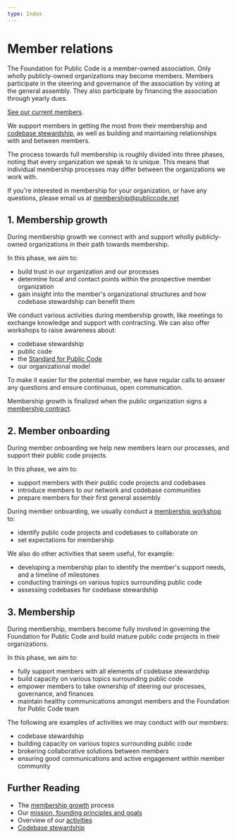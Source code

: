 ```yaml
---
type: Index
---
```


# Member relations

The Foundation for Public Code is a member-owned association. Only wholly publicly-owned organizations may become members. Members participate in the steering and governance of the association by voting at the general assembly. They also participate by financing the association through yearly dues.

[See our current members](../../organization/members.md).

We support members in getting the most from their membership and [codebase stewardship](../codebase-stewardship), as well as building and maintaining relationships with and between members.

The process towards full membership is roughly divided into three phases, noting that every organization we speak to is unique. This means that individual membership processes may differ between the organizations we work with.

If you're interested in membership for your organization, or have any questions, please email us at <membership@publiccode.net>

## 1. Membership growth

During membership growth we connect with and support wholly publicly-owned organizations in their path towards membership.

In this phase, we aim to:

* build trust in our organization and our processes
* determine focal and contact points within the prospective member organization
* gain insight into the member's organizational structures and how codebase stewardship can benefit them

We conduct various activities during membership growth, like meetings to exchange knowledge and support with contracting. We can also offer workshops to raise awareness about:

* codebase stewardship
* public code
* the [Standard for Public Code](https://standard.publiccode.net/)
* our organizational model

To make it easier for the potential member, we have regular calls to answer any questions and ensure continuous, open communication.

Membership growth is finalized when the public organization signs a [membership contract](../membership-growth/membership-contract.md).

## 2. Member onboarding

During member onboarding we help new members learn our processes, and support their public code projects.

In this phase, we aim to:

* support members with their public code projects and codebases
* introduce members to our network and codebase communities
* prepare members for their first general assembly

During member onboarding, we usually conduct a [membership workshop](../membership-growth/founding-membership-workshop.md) to:

* identify public code projects and codebases to collaborate on
* set expectations for membership

We also do other activities that seem useful, for example:

* developing a membership plan to identify the member's support needs, and a timeline of milestones
* conducting trainings on various topics surrounding public code
* assessing codebases for codebase stewardship

## 3. Membership

During membership, members become fully involved in governing the Foundation for Public Code and build mature public code projects in their organizations.

In this phase, we aim to:

* fully support members with all elements of codebase stewardship
* build capacity on various topics surrounding public code
* empower members to take ownership of steering our processes, governance, and finances
* maintain healthy communications amongst members and the Foundation for Public Code team

The following are examples of activities we may conduct with our members:

* codebase stewardship
* building capacity on various topics surrounding public code
* brokering collaborative solutions between members
* ensuring good communications and active engagement within member community

## Further Reading

* The [membership growth](../membership-growth) process
* Our [mission, founding principles and goals](../../organization/mission.md)
* Overview of our [activities](../../activities/index.md)
* [Codebase stewardship](../codebase-stewardship/)

